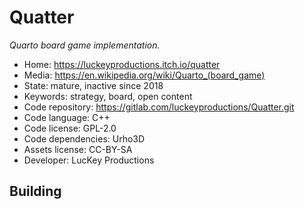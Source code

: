 # Quatter

_Quarto board game implementation._

- Home: https://luckeyproductions.itch.io/quatter
- Media: <https://en.wikipedia.org/wiki/Quarto_(board_game)>
- State: mature, inactive since 2018
- Keywords: strategy, board, open content
- Code repository: https://gitlab.com/luckeyproductions/Quatter.git
- Code language: C++
- Code license: GPL-2.0
- Code dependencies: Urho3D
- Assets license: CC-BY-SA
- Developer: LucKey Productions

## Building
